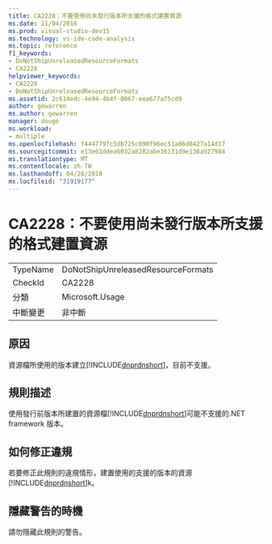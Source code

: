 ```yaml
---
title: CA2228：不要使用尚未發行版本所支援的格式建置資源
ms.date: 11/04/2016
ms.prod: visual-studio-dev15
ms.technology: vs-ide-code-analysis
ms.topic: reference
f1_keywords:
- DoNotShipUnreleasedResourceFormats
- CA2228
helpviewer_keywords:
- CA2228
- DoNotShipUnreleasedResourceFormats
ms.assetid: 2c614edc-4e94-4b4f-8067-eea677a75cd9
author: gewarren
ms.author: gewarren
manager: douge
ms.workload:
- multiple
ms.openlocfilehash: f444779fc5db725c090f96ec51a86d8427a14d17
ms.sourcegitcommit: e13e61ddea6032a8282abe16131d9e136a927984
ms.translationtype: MT
ms.contentlocale: zh-TW
ms.lasthandoff: 04/26/2018
ms.locfileid: "31919177"
---
```

# <a name="ca2228-do-not-ship-unreleased-resource-formats"></a>CA2228：不要使用尚未發行版本所支援的格式建置資源
|||
|-|-|
|TypeName|DoNotShipUnreleasedResourceFormats|
|CheckId|CA2228|
|分類|Microsoft.Usage|
|中斷變更|非中斷|

## <a name="cause"></a>原因
 資源檔所使用的版本建立[!INCLUDE[dnprdnshort](../code-quality/includes/dnprdnshort_md.md)]，目前不支援。

## <a name="rule-description"></a>規則描述
 使用發行前版本所建置的資源檔[!INCLUDE[dnprdnshort](../code-quality/includes/dnprdnshort_md.md)]可能不支援的.NET framework 版本。

## <a name="how-to-fix-violations"></a>如何修正違規
 若要修正此規則的違規情形，建置使用的支援的版本的資源[!INCLUDE[dnprdnshort](../code-quality/includes/dnprdnshort_md.md)]k。

## <a name="when-to-suppress-warnings"></a>隱藏警告的時機
 請勿隱藏此規則的警告。